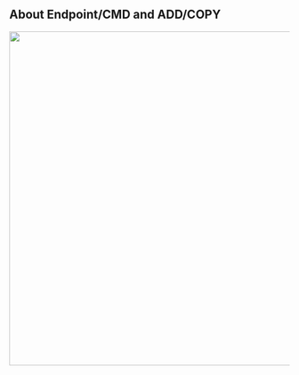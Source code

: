 

## About Endpoint/CMD and ADD/COPY
<img src="https://github.com/r2010shadow/cookbook-linux/blob/master/img/docker.tips..png" width=600>
